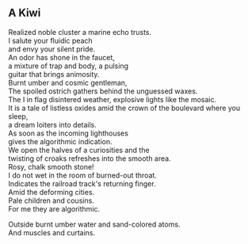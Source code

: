 A Kiwi
------
Realized noble cluster a marine echo trusts.  
I salute your fluidic peach  
and envy your silent pride.  
An odor has shone in the faucet,  
a mixture of trap and body, a pulsing  
guitar that brings animosity.  
Burnt umber and cosmic gentleman,  
The spoiled ostrich gathers behind the unguessed waxes.  
The I in flag disintered weather, explosive lights like the mosaic.  
It is a tale of listless oxides amid the crown of the boulevard where you sleep,  
a dream loiters into details.  
As soon as the incoming lighthouses  
gives the algorithmic indication.  
We open the halves of a curiosities and the  
twisting of croaks refreshes into the smooth area.  
Rosy, chalk smooth stone!  
I do not wet in the room of burned-out throat.  
Indicates the railroad track's returning finger.  
Amid the deforming cities.  
Pale children and cousins.  
For me they are algorithmic.  
  
Outside burnt umber water and sand-colored atoms.  
And muscles and curtains.  
